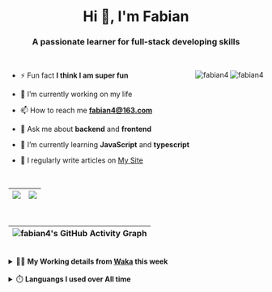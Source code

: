 <h1 align="center">Hi 👋, I'm Fabian</h1>
<h3 align="center">A passionate learner for full-stack developing skills</h3>

<br/>

<img align="right" src="https://komarev.com/ghpvc/?username=fabian4&label=views&color=0e75b6&style=flat" alt="fabian4" /><img align="right" src="https://img.shields.io/badge/Author-fabian4-orange?logo=Dark%20Reader" alt="fabian4" />

- ⚡ Fun fact **I think I am super fun**

- 🔭 I’m currently working on my life

- 📫 How to reach me **fabian4@163.com**

- 💬 Ask me about **backend** and **frontend**

- 🌱 I’m currently learning **JavaScript** and **typescript**

- 📝 I regularly write articles on [My Site](https://fabian4.site/)

<!-- - 📄 Know about my Daily details on [My Personal Blog Galllery](https://fabian4.github.io/gallery/) -->

<br/>

|  <img align="center" src="https://github-readme-streak-stats.herokuapp.com/?user=fabian4&theme=gruvbox_duo&currStreakNum=2FD3EB&fire=pink&sideLabels=F00&hide_border=true&date_format=[Y.]n.j" /> |  <img align="center" src="https://github-readme-stats.vercel.app/api/top-langs/?username=fabian4&layout=compact&theme=buefy&hide_border=true&exclude_repo=jdk,jdk-source-learning,spring-framework,netty,jdk,fabian4.github.io,wechaty.js.org,sofa-bolt" /> |
| ------------- | ------------- |

<!-- | <img align="center" src="https://github-readme-stats.vercel.app/api?username=fabian4&count_private=true&show_icons=true&theme=flag-india&show_owner=true&hide_border=true" /> | <img align="center" src="https://github-readme-stats.vercel.app/api/top-langs/?username=fabian4&layout=compact&theme=buefy&hide_border=true&exclude_repo=jdk,jdk-source-learning,spring-framework,netty,jdk,fabian4.github.io,wechaty.js.org,sofa-bolt" /> | <img align="center" src="https://github-readme-streak-stats.herokuapp.com/?user=fabian4&theme=gruvbox_duo&currStreakNum=2FD3EB&fire=pink&sideLabels=F00&hide_border=true&date_format=[Y.]n.j" /> |
| ------------- | ------------- | ------------- | -->

<br/>

|![fabian4's GitHub Activity Graph](https://activity-graph.herokuapp.com/graph?username=fabian4&theme=github-light&area=true)|
| --- |

<!-- <br/>
<details>
  <summary>✍️ <b>My Leetcode Record from the <a href="https://github.com/fabian4/leetcode">repo</a></b></summary>
 
 ---
  
|[![Leetcode Stats](https://leetcode.card.workers.dev/?username=fabian&border=0)](https://leetcode-cn.com/u/fabianbao/)|[![fabian's LeetCode Stats](https://leetcode-stats.vercel.app/api?username=fabian&theme=Light)](https://leetcode-cn.com/u/fabianbao/)|
| ------------- | ------------- |
</details> -->

<br/>

<details>
  <summary>👨‍💻 <b>My Working details from <a href="https://wakatime.com/dashboard">Waka</a> this week</b></summary>

---

<!--START_SECTION:waka-->
![Code Time](http://img.shields.io/badge/Code%20Time-176%20hrs%2019%20mins-blue)

**I'm an Early 🐤** 

```text
🌞 Morning    192 commits    ██████░░░░░░░░░░░░░░░░░░░   24.49% 
🌆 Daytime    285 commits    █████████░░░░░░░░░░░░░░░░   36.35% 
🌃 Evening    292 commits    █████████░░░░░░░░░░░░░░░░   37.24% 
🌙 Night      15 commits     ░░░░░░░░░░░░░░░░░░░░░░░░░   1.91%

```
📅 **I'm Most Productive on Thursday** 

```text
Monday       116 commits    ███░░░░░░░░░░░░░░░░░░░░░░   14.8% 
Tuesday      131 commits    ████░░░░░░░░░░░░░░░░░░░░░   16.71% 
Wednesday    134 commits    ████░░░░░░░░░░░░░░░░░░░░░   17.09% 
Thursday     141 commits    ████░░░░░░░░░░░░░░░░░░░░░   17.98% 
Friday       90 commits     ██░░░░░░░░░░░░░░░░░░░░░░░   11.48% 
Saturday     73 commits     ██░░░░░░░░░░░░░░░░░░░░░░░   9.31% 
Sunday       99 commits     ███░░░░░░░░░░░░░░░░░░░░░░   12.63%

```


📊 **This Week I Spent My Time On** 

```text
💬 Programming Languages: 
Other                    22 hrs 33 mins      █████████████░░░░░░░░░░░░   54.48% 
Java                     6 hrs 53 mins       ████░░░░░░░░░░░░░░░░░░░░░   16.63% 
TypeScript               3 hrs 59 mins       ██░░░░░░░░░░░░░░░░░░░░░░░   9.62% 
Go                       3 hrs 38 mins       ██░░░░░░░░░░░░░░░░░░░░░░░   8.78% 
YAML                     1 hr 26 mins        ░░░░░░░░░░░░░░░░░░░░░░░░░   3.46%

🔥 Editors: 
Browser                  22 hrs 33 mins      █████████████░░░░░░░░░░░░   54.48% 
IntelliJ                 7 hrs 56 mins       ████░░░░░░░░░░░░░░░░░░░░░   19.19% 
WebStorm                 5 hrs 49 mins       ███░░░░░░░░░░░░░░░░░░░░░░   14.05% 
GoLand                   5 hrs 5 mins        ███░░░░░░░░░░░░░░░░░░░░░░   12.29%

💻 Operating System: 
Windows                  41 hrs 24 mins      █████████████████████████   100.0%

```


<!--END_SECTION:waka-->
  
</details>

<br/>

<details>
  <summary>⏱️ <b>Languangs I used over All time</b></summary>
  
---
  
![languages all time](https://wakatime.com/share/@32ef5ac6-eac5-4886-805c-ce9fe059857e/efc24c85-e478-4696-bcbd-c5669145b831.svg)
  
</details>
